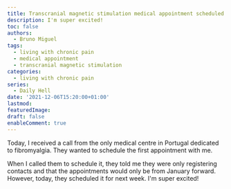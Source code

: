 ```yaml
---
title: Transcranial magnetic stimulation medical appointment scheduled
description: I'm super excited!
toc: false
authors:
  - Bruno Miguel
tags:
  - living with chronic pain
  - medical appointment
  - transcranial magnetic stimulation
categories:
  - living with chronic pain
series:
  - Daily Hell
date: '2021-12-06T15:20:00+01:00'
lastmod:
featuredImage:
draft: false
enableComment: true
---
```


Today, I received a call from the only medical centre in Portugal dedicated to fibromyalgia. They wanted to schedule the first appointment with me.

When I called them to schedule it, they told me they were only registering contacts and that the appointments would only be from January forward. However, today, they scheduled it for next week. I'm super excited!
